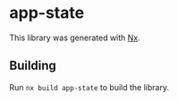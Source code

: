 # app-state

This library was generated with [Nx](https://nx.dev).

## Building

Run `nx build app-state` to build the library.
